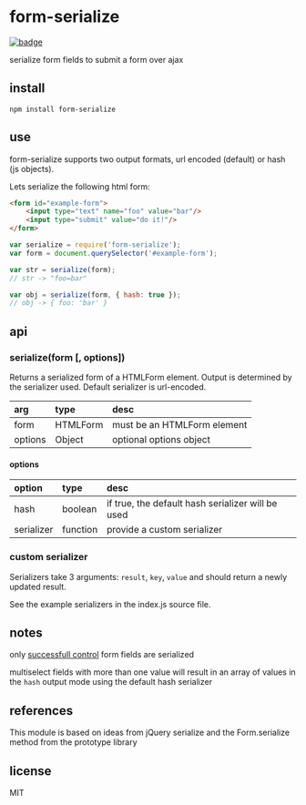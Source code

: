 # form-serialize

[![badge](https://ci.testling.com/shtylman/form-serialize.png)](https://ci.testling.com/shtylman/form-serialize)

serialize form fields to submit a form over ajax

## install

```shell
npm install form-serialize
```

## use

form-serialize supports two output formats, url encoded (default) or hash (js objects).

Lets serialize the following html form:
```html
<form id="example-form">
	<input type="text" name="foo" value="bar"/>
	<input type="submit" value="do it!"/>
</form>
```

```js
var serialize = require('form-serialize');
var form = document.querySelector('#example-form');

var str = serialize(form);
// str -> "foo=bar"

var obj = serialize(form, { hash: true });
// obj -> { foo: 'bar' }
```

## api

### serialize(form [, options])

Returns a serialized form of a HTMLForm element. Output is determined by the serializer used. Default serializer is url-encoded.

arg | type | desc
:--- | :--- | :---
form | HTMLForm | must be an HTMLForm element
options | Object | optional options object

#### options

option | type | desc
:--- | :--- | :---
hash | boolean | if true, the default hash serializer will be used
serializer | function | provide a custom serializer

### custom serializer

Serializers take 3 arguments: `result`, `key`, `value` and should return a newly updated result.

See the example serializers in the index.js source file.

## notes

only [successfull control](http://www.w3.org/TR/html401/interact/forms.html#h-17.13.2) form fields are serialized

multiselect fields with more than one value will result in an array of values in the `hash` output mode using the default hash serializer

## references

This module is based on ideas from jQuery serialize and the Form.serialize method from the prototype library

## license

MIT
